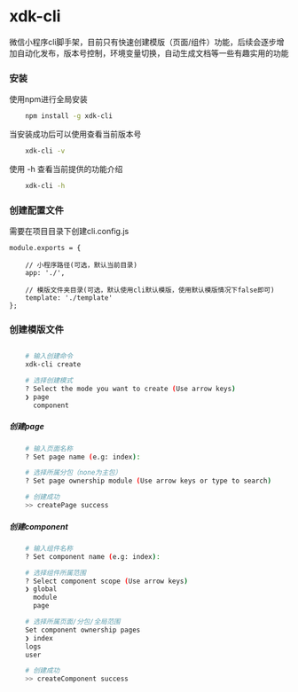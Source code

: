 # xdk-cli
微信小程序cli脚手架，目前只有快速创建模版（页面/组件）功能，后续会逐步增加自动化发布，版本号控制，环境变量切换，自动生成文档等一些有趣实用的功能


### 安装

使用npm进行全局安装
```bash
    npm install -g xdk-cli
```

当安装成功后可以使用查看当前版本号
```bash
    xdk-cli -v
```

使用 -h 查看当前提供的功能介绍
```bash
    xdk-cli -h
```

### 创建配置文件

需要在项目目录下创建cli.config.js

```javacript
module.exports = {

    // 小程序路径(可选，默认当前目录)
    app: './',

    // 模版文件夹目录(可选，默认使用cli默认模版，使用默认模版情况下false即可)
    template: './template'
};
```


### 创建模版文件

```bash

    # 输入创建命令
    xdk-cli create

    # 选择创建模式
    ? Select the mode you want to create (Use arrow keys)
    ❯ page
      component
```

##### 创建page

```bash
    # 输入页面名称
    ? Set page name (e.g: index):

    # 选择所属分包（none为主包）
    ? Set page ownership module (Use arrow keys or type to search)

    # 创建成功
    >> createPage success
```


##### 创建component

```bash
    # 输入组件名称
    ? Set component name (e.g: index):

    # 选择组件所属范围
    ? Select component scope (Use arrow keys)
    ❯ global
      module
      page

    # 选择所属页面/分包/全局范围
    Set component ownership pages
    ❯ index
    logs
    user

    # 创建成功
    >> createComponent success
```



